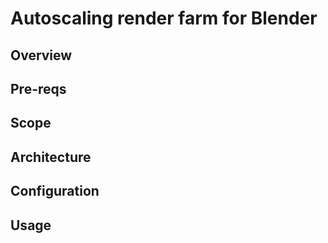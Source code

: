 # Autoscaling render farm for Blender

## Overview

## Pre-reqs

## Scope

## Architecture

## Configuration

## Usage

